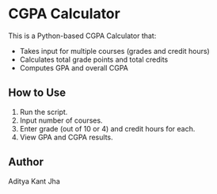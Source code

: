# CGPA Calculator

This is a Python-based CGPA Calculator that:
- Takes input for multiple courses (grades and credit hours)
- Calculates total grade points and total credits
- Computes GPA and overall CGPA

## How to Use
1. Run the script.
2. Input number of courses.
3. Enter grade (out of 10 or 4) and credit hours for each.
4. View GPA and CGPA results.

## Author
Aditya Kant Jha
